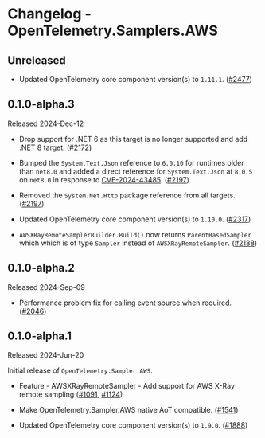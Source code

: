 # Changelog - OpenTelemetry.Samplers.AWS

## Unreleased

* Updated OpenTelemetry core component version(s) to `1.11.1`.
  ([#2477](https://github.com/open-telemetry/opentelemetry-dotnet-contrib/pull/2477))

## 0.1.0-alpha.3

Released 2024-Dec-12

* Drop support for .NET 6 as this target is no longer supported and add .NET 8 target.
  ([#2172](https://github.com/open-telemetry/opentelemetry-dotnet-contrib/pull/2172))

* Bumped the `System.Text.Json` reference to `6.0.10` for runtimes older than
  `net8.0` and added a direct reference for `System.Text.Json` at `8.0.5` on
  `net8.0` in response to
  [CVE-2024-43485](https://msrc.microsoft.com/update-guide/vulnerability/CVE-2024-43485).
  ([#2197](https://github.com/open-telemetry/opentelemetry-dotnet-contrib/pull/2197))

* Removed the `System.Net.Http` package reference from all targets.
  ([#2197](https://github.com/open-telemetry/opentelemetry-dotnet-contrib/pull/2197))

* Updated OpenTelemetry core component version(s) to `1.10.0`.
  ([#2317](https://github.com/open-telemetry/opentelemetry-dotnet-contrib/pull/2317))

* `AWSXRayRemoteSamplerBuilder.Build()` now returns `ParentBasedSampler` which
  which is of type `Sampler` instead of `AWSXRayRemoteSampler`.
  ([#2188](https://github.com/open-telemetry/opentelemetry-dotnet-contrib/pull/2188))

## 0.1.0-alpha.2

Released 2024-Sep-09

* Performance problem fix for calling event source when required.
  ([#2046](https://github.com/open-telemetry/opentelemetry-dotnet-contrib/pull/2046))

## 0.1.0-alpha.1

Released 2024-Jun-20

Initial release of `OpenTelemetry.Sampler.AWS`.

* Feature - AWSXRayRemoteSampler - Add support for AWS X-Ray remote sampling
  ([#1091](https://github.com/open-telemetry/opentelemetry-dotnet-contrib/pull/1091),
   [#1124](https://github.com/open-telemetry/opentelemetry-dotnet-contrib/pull/1124))

* Make OpenTelemetry.Sampler.AWS native AoT compatible.
  ([#1541](https://github.com/open-telemetry/opentelemetry-dotnet-contrib/pull/1541))

* Updated OpenTelemetry core component version(s) to `1.9.0`.
  ([#1888](https://github.com/open-telemetry/opentelemetry-dotnet-contrib/pull/1888))
